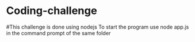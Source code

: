 # Coding-challenge
#This challenge is done using nodejs
To start the program use node app.js in the command prompt of the same folder
